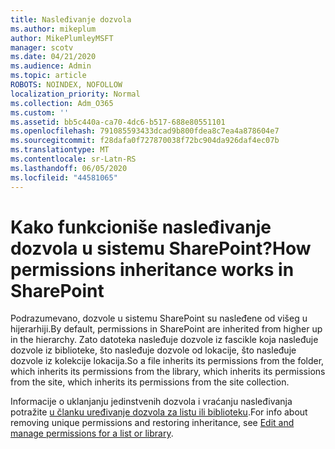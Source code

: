 ```yaml
---
title: Nasleđivanje dozvola
ms.author: mikeplum
author: MikePlumleyMSFT
manager: scotv
ms.date: 04/21/2020
ms.audience: Admin
ms.topic: article
ROBOTS: NOINDEX, NOFOLLOW
localization_priority: Normal
ms.collection: Adm_O365
ms.custom: ''
ms.assetid: bb5c440a-ca70-4dc6-b517-688e80551101
ms.openlocfilehash: 791085593433dcad9b800fdea8c7ea4a878604e7
ms.sourcegitcommit: f28dafa0f727870038f72bc904da926daf4ec07b
ms.translationtype: MT
ms.contentlocale: sr-Latn-RS
ms.lasthandoff: 06/05/2020
ms.locfileid: "44581065"
---
```

# <a name="how-permissions-inheritance-works-in-sharepoint"></a><span data-ttu-id="6ca0f-102">Kako funkcioniše nasleđivanje dozvola u sistemu SharePoint?</span><span class="sxs-lookup"><span data-stu-id="6ca0f-102">How permissions inheritance works in SharePoint</span></span>

<span data-ttu-id="6ca0f-103">Podrazumevano, dozvole u sistemu SharePoint su nasleđene od višeg u hijerarhiji.</span><span class="sxs-lookup"><span data-stu-id="6ca0f-103">By default, permissions in SharePoint are inherited from higher up in the hierarchy.</span></span> <span data-ttu-id="6ca0f-104">Zato datoteka nasleđuje dozvole iz fascikle koja nasleđuje dozvole iz biblioteke, što nasleđuje dozvole od lokacije, što nasleđuje dozvole iz kolekcije lokacija.</span><span class="sxs-lookup"><span data-stu-id="6ca0f-104">So a file inherits its permissions from the folder, which inherits its permissions from the library, which inherits its permissions from the site, which inherits its permissions from the site collection.</span></span>
  
<span data-ttu-id="6ca0f-105">Informacije o uklanjanju jedinstvenih dozvola i vraćanju nasleđivanja potražite [u članku uređivanje dozvola za listu ili biblioteku](https://go.microsoft.com/fwlink/?linkid=869946).</span><span class="sxs-lookup"><span data-stu-id="6ca0f-105">For info about removing unique permissions and restoring inheritance, see [Edit and manage permissions for a list or library](https://go.microsoft.com/fwlink/?linkid=869946).</span></span>
  

